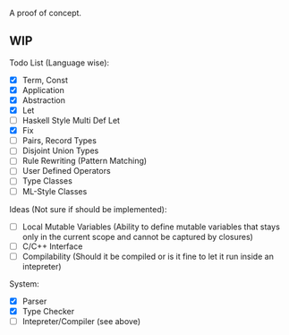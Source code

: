 A proof of concept.

**WIP**
-------

Todo List (Language wise):
- [x] Term, Const
- [x] Application
- [x] Abstraction
- [x] Let
- [ ] Haskell Style Multi Def Let
- [x] Fix
- [ ] Pairs, Record Types
- [ ] Disjoint Union Types
- [ ] Rule Rewriting (Pattern Matching)
- [ ] User Defined Operators
- [ ] Type Classes
- [ ] ML-Style Classes

Ideas (Not sure if should be implemented):
- [ ] Local Mutable Variables (Ability to define mutable variables that stays only in the current scope and cannot be captured by closures)
- [ ] C/C++ Interface
- [ ] Compilability (Should it be compiled or is it fine to let it run inside an intepreter)

System:
- [x] Parser
- [x] Type Checker
- [ ] Intepreter/Compiler (see above)
